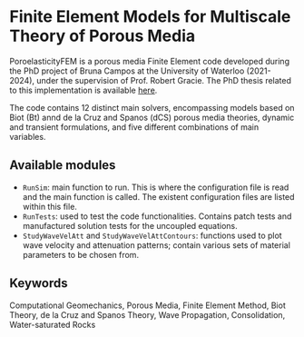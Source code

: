# Finite Element Models for Multiscale Theory of Porous Media

PoroelasticityFEM is a porous media Finite Element code developed during the PhD project of Bruna Campos at the University of Waterloo (2021-2024), under the supervision of Prof. Robert Gracie.
The PhD thesis related to this implementation is available [here](https://hdl.handle.net/10012/21213).

The code contains 12 distinct main solvers, encompassing models based on Biot (Bt) annd de la Cruz and Spanos (dCS) porous media theories, dynamic and transient formulations, and five different combinations of main variables.



## Available modules

- `RunSim`: main function to run. This is where the configuration file is read and the main function is called. The existent configuration files are listed within this file.
- `RunTests`: used to test the code functionalities. Contains patch tests and manufactured solution tests for the uncoupled equations.
- `StudyWaveVelAtt` and `StudyWaveVelAttContours`: functions used to plot wave velocity and attenuation patterns; contain various sets of material parameters to be chosen from. 


## Keywords 
Computational Geomechanics, Porous Media, Finite Element Method, Biot Theory, de la Cruz and Spanos Theory, Wave Propagation, Consolidation, Water-saturated Rocks
